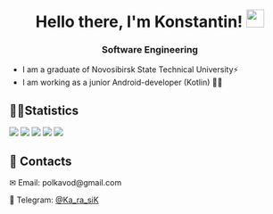 <h1 align="center">Hello there, I'm Konstantin!</a> 
<img src="https://github.com/blackcater/blackcater/raw/main/images/Hi.gif" height="32"/></h1>
<h3 align="center">Software Engineering</h3>

<ul>
<li>I am a graduate of Novosibirsk State Technical University⚡</li>
<li>I am working as a junior Android-developer (Kotlin) 👨‍💻</li>
</ul>

<h2>&#128104;&#8205;&#128187;Statistics</h2>

![](https://github-profile-summary-cards.vercel.app/api/cards/profile-details?username=Ka-ra-siK&theme=2077)
![](https://github-profile-summary-cards.vercel.app/api/cards/most-commit-language?username=Ka-ra-siK&theme=2077)
![](https://github-profile-summary-cards.vercel.app/api/cards/repos-per-language?username=Ka-ra-siK&theme=2077)
![](https://github-profile-summary-cards.vercel.app/api/cards/stats?username=Ka-ra-siK&theme=2077)
![](https://github-profile-summary-cards.vercel.app/api/cards/productive-time?username=Ka-ra-siK&theme=2077)

<h2>📌 Contacts</h2>
<p>✉ Email: polkavod@gmail.com</p>
<p>📱 Telegram: <a href="https://telegram.me/Ka_ra_siK">@Ka_ra_siK</a></p>

